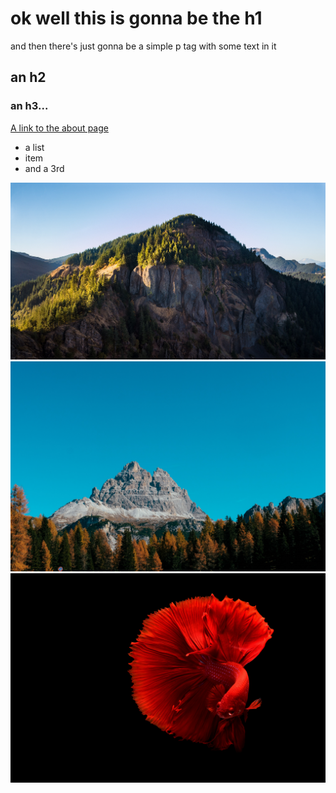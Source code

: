 # ok well this is gonna be the h1

and then there's just gonna be a simple p tag with some text in it

## an h2

### an h3...

[A link to the about page](/about)

- a list
- item
- and a 3rd

![first iamge](/img/img1.jpg)
![2nd iamge](/img/img2.jpg)
![3rd iamge](/img/img3.jpg)
